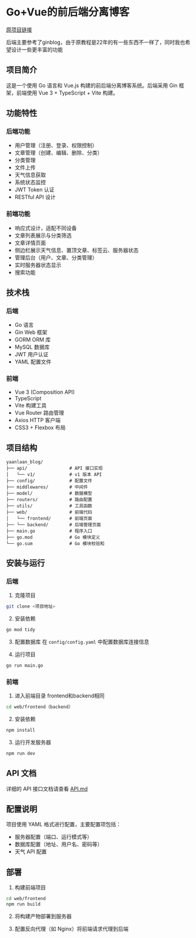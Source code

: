 # Go+Vue的前后端分离博客

[原项目链接](https://github.com/wejectchen/Ginblog.git)

后端主要参考了ginblog，由于原教程是22年的有一些东西不一样了，同时我也希望设计一些更丰富的功能

## 项目简介

这是一个使用 Go 语言和 Vue.js 构建的前后端分离博客系统。后端采用 Gin 框架，前端使用 Vue 3 + TypeScript + Vite 构建。

## 功能特性

### 后端功能
- 用户管理（注册、登录、权限控制）
- 文章管理（创建、编辑、删除、分类）
- 分类管理
- 文件上传
- 天气信息获取
- 系统状态监控
- JWT Token 认证
- RESTful API 设计

### 前端功能
- 响应式设计，适配不同设备
- 文章列表展示与分类筛选
- 文章详情页面
- 侧边栏展示天气信息、置顶文章、标签云、服务器状态
- 管理后台（用户、文章、分类管理）
- 实时服务器状态显示
- 搜索功能

## 技术栈

### 后端
- Go 语言
- Gin Web 框架
- GORM ORM 库
- MySQL 数据库
- JWT 用户认证
- YAML 配置文件

### 前端
- Vue 3 (Composition API)
- TypeScript
- Vite 构建工具
- Vue Router 路由管理
- Axios HTTP 客户端
- CSS3 + Flexbox 布局

## 项目结构

```
yaanlaan_blog/
├── api/                # API 接口实现
│   └── v1/             # v1 版本 API
├── config/             # 配置文件
├── middlewares/        # 中间件
├── model/              # 数据模型
├── routers/            # 路由配置
├── utils/              # 工具函数
├── web/                # 前端代码
│   └── frontend/       # 前端页面
├── └── backend/        # 后端管理页面
├── main.go             # 程序入口
├── go.mod              # Go 模块定义
└── go.sum              # Go 模块校验和
```

## 安装与运行

### 后端

1. 克隆项目
```bash
git clone <项目地址>
```

2. 安装依赖
```bash
go mod tidy
```

3. 配置数据库
在 `config/config.yaml` 中配置数据库连接信息

4. 运行项目
```bash
go run main.go
```

### 前端

1. 进入前端目录
frontend和backend相同
```bash
cd web/frontend（backend）
```

2. 安装依赖
```bash
npm install
```

3. 运行开发服务器
```bash
npm run dev
```

## API 文档

详细的 API 接口文档请查看 [API.md](API.md)

## 配置说明

项目使用 YAML 格式进行配置，主要配置项包括：
- 服务器配置（端口、运行模式等）
- 数据库配置（地址、用户名、密码等）
- 天气 API 配置

## 部署

1. 构建前端项目
```bash
cd web/frontend
npm run build
```

2. 将构建产物部署到服务器

3. 配置反向代理（如 Nginx）将前端请求代理到后端
